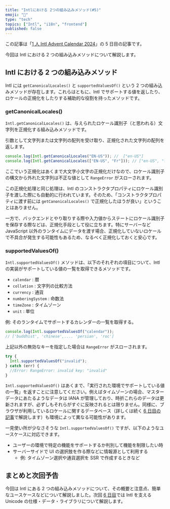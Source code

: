 ```yaml
---
title: "Intlにおける 2つの組み込みメソッド(#5)"
emoji: "🔧"
type: "tech"
topics: ["Intl", "i18n", "frontend"]
published: false
---
```


この記事は「[1 人 Intl Advent Calendar 2024](https://adventar.org/calendars/10555)」の 5 日目の記事です。

今回は Intl における 2 つの組み込みメソッドについて解説します。

## Intl における 2 つの組み込みメソッド

Intl には `getCanonicalLocales()` と `supportedValuesOf()` という 2 つの組み込みメソッドが存在します。これらはともに、Intl でサポートする値を返したり、ロケールの正規化をしたりする補助的な役割を持ったメソッドです。

### getCanonicalLocales()

`Intl.getCanonicalLocales()` は、与えられたロケール識別子（と思われる）文字列を正規化する組み込みメソッドです。

引数として文字列または文字列の配列を受け取り、正規化された文字列の配列を返します。

```ts
console.log(Intl.getCanonicalLocales("EN-US")); //  ["en-US"]
console.log(Intl.getCanonicalLocales(["EN-US", "Fr"])); // ["en-US", "fr"]
```

ここでいう正規化はあくまで大文字小文字の正規化だけなので、ロケール識別子の構文から外れた文字列は不正な値として `RangeError` がスローされます。

この正規化処理と同じ処理は、Intl のコンストラクタプロパティにロケール識別子を渡した際にも自動的に行われています。そのため、「コンストラクタプロパティに渡す前には `getCanonicalLocales()` で正規化したほうが良い」ということはありません。

一方で、バックエンドとやり取りする際や入力値からステートにロケール識別子を保存する際などは、正規化手段として役に立ちます。特にサーバーなど JavaScript 以外のランタイムにデータを渡す場合、正規化していないロケールで不具合が発生する可能性もあるため、なるべく正規化しておくと安心です。

### supportedValuesOf()

`Intl.supportedValuesOf()` メソッドは、以下のそれぞれの項目について、Intl の実装がサポートしている値の一覧を取得できるメソッドです。

- `calendar` : 暦
- `collation` : 文字列の比較方法
- `currency` : 通貨
- `numberingSystem` : 命数法
- `timeZone` : タイムゾーン
- `unit` : 単位

例: そのランタイムでサポートするカレンダーの一覧を取得する。

```ts
console.log(Intl.supportedValuesOf("calendar"));
// ['buddhist', 'chinese',.... 'persian', 'roc']
```

上記以外の無効なキーを指定した場合は `RangeError` がスローされます。

```ts
try {
  Intl.supportedValuesOf("invalid");
} catch (err) {
  //Error: RangeError: invalid key: "invalid"
}
```

`Intl.supportedValuesOf()` はあくまで、「実行された環境でサポートしている値の一覧」を返すことに注意してください。例えばタイムゾーンの場合、マスターデータにあたるようなデータは IANA が管理しており、時折これらのデータは更新されますが、必ずしもそれらがすぐに反映されるとは限りません。同様に、ブラウザが利用しているロケールに関するデータベース（詳しくは続く [6 日目の記事]()で解説します）も環境によって異なる可能性があります。

一見使い所が少なさそうな `Intl.supportedValuesOf()` ですが、以下のようなユースケースに対応できます。

- ユーザーの環境で特定の機能をサポートするか判別して機能を制限したい時
- サーバーサイドで UI の選択肢を作る際などに情報源として利用する
  - 例: タイムゾーン選択や通貨選択を SSR で作成するときなど

## まとめと次回予告

今回は Intl にある 2 つの組み込みメソッドについて、その概要と注意点、簡単なユースケースなどについて解説しました。次回 [6 日目]()では Intl を支える Unicode の仕様・データ・ライブラリについて解説します。
